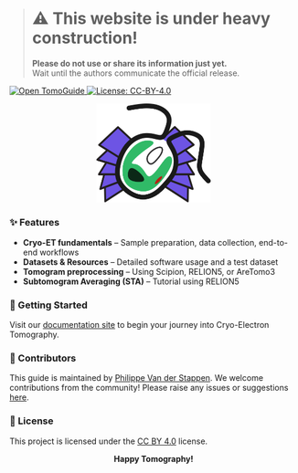 ﻿> # ⚠️ This website is under heavy construction!  
> **Please do not use or share its information just yet.**  
> Wait until the authors communicate the official release.

<a href="https://tomoguide.github.io/" target="_blank">
  <img src="https://img.shields.io/badge/Open%20TomoGuide-Here-violet?style=flat" alt="Open TomoGuide">
</a>
<a href="https://creativecommons.org/licenses/by/4.0/" target="_blank">
  <img src="https://img.shields.io/badge/License-CC%20BY--4.0-lightgrey.svg?style=flat" alt="License: CC-BY-4.0">
</a>

<p align="center">
  <img src="docs/imgs/00_logo.svg" alt="TomoGuide Logo" width="200" />
</p>

### ✨ Features
- **Cryo-ET fundamentals** – Sample preparation, data collection, end-to-end workflows  
- **Datasets & Resources** – Detailed software usage and a test dataset  
- **Tomogram preprocessing** – Using Scipion, RELION5, or AreTomo3  
- **Subtomogram Averaging (STA)** – Tutorial using RELION5  

### 🚀 Getting Started
Visit our [documentation site](https://tomoguide.github.io/) to begin your journey into Cryo-Electron Tomography.

### 👥 Contributors
This guide is maintained by [Philippe Van der Stappen](https://github.com/Phaips). We welcome contributions from the community! Please raise any issues or suggestions [here](https://github.com/TomoGuide/TomoGuide.github.io/issues).

### 📄 License
This project is licensed under the [CC BY 4.0](https://creativecommons.org/licenses/by/4.0/) license.

<p align="center">
  <b>Happy Tomography!</b>
</p>

